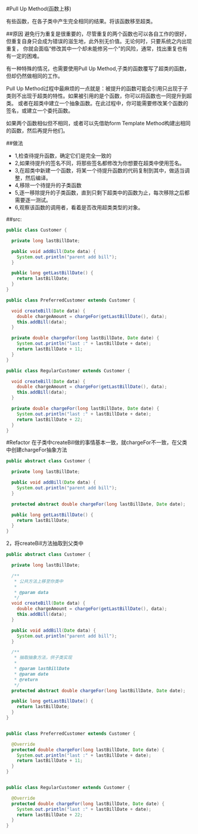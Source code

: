 #Pull Up Method(函数上移)

有些函数，在各子类中产生完全相同的结果。将该函数移至超类。

##原因
避免行为重复是很重要的，尽管重复的两个函数也可以各自工作的很好，但重复自身只会成为错误的滋生地，此外别无价值。无论何时，只要系统之内出现重复，
你就会面临“修改其中一个却未能修另一个”的风险，通常，找出重复也有有一定的困难。

有一种特殊的情况，也需要使用Pull Up Method,子类的函数覆写了超类的函数，但却仍然做相同的工作。

Pull Up Method过程中最麻烦的一点就是：被提升的函数可能会引用只出现于子类则不出现于超类的特性。如果被引用的是个函数，你可以将函数也一同提升到超类。
或者在超类中建立一个抽象函数。在此过程中，你可能需要修改某个函数的签名，或建立一个委托函数。

如果两个函数相似但不相同，或者可以先借助form Template Method构建出相同的函数，然后再提升他们。


##做法
<ul>
    <li>1,检查待提升函数，确定它们是完全一致的</li>
    <li>2,如果待提升的签名不同，将那些签名都修改为你想要在超类中使用签名。</li>
    <li>3,在超类中新建一个函数，将某一个待提升函数的代码复制到其中，做适当调整，然后编译。</li>
    <li>4,移除一个待提升的子类函数</li>
    <li>5,逐一移除提升的子类函数，直到只剩下超类中的函数为止，每次移除之后都需要逐一测试。</li>
    <li>6,观察该函数的调用者，看着是否改用超类类型的对象。</li>
</ul>

##src:
```java
public class Customer {

  private long lastBillDate;

  public void addBill(Date data) {
    System.out.println("parent add bill");
  }

  public long getLastBillDate() {
    return lastBillDate;
  }
}

public class PreferredCustomer extends Customer {

  void createBill(Date data) {
    double chargeAmount = chargeFor(getLastBillDate(), data);
    this.addBill(data);
  }

  private double chargeFor(long lastBillDate, Date date) {
    System.out.println("last :" + lastBillDate + date);
    return lastBillDate + 11;
  }
}

public class RegularCustomer extends Customer {

  void createBill(Date data) {
    double chargeAmount = chargeFor(getLastBillDate(), data);
    this.addBill(data);
  }

  private double chargeFor(long lastBillDate, Date date) {
    System.out.println("last :" + lastBillDate + date);
    return lastBillDate + 22;
  }
}
```

#Refactor
在子类中createBill做的事情基本一致，就chargeFor不一致，在父类中创建chargeFor抽象方法
```java
public abstract class Customer {

  private long lastBillDate;

  public void addBill(Date data) {
    System.out.println("parent add bill");
  }

  protected abstract double chargeFor(long lastBillDate, Date date);

  public long getLastBillDate() {
    return lastBillDate;
  }
}

```


2，将createBill方法抽取到父类中
```java
public abstract class Customer {

  private long lastBillDate;

  /**
   * 公共方法上移至你类中
   *
   * @param data
   */
  void createBill(Date data) {
    double chargeAmount = chargeFor(getLastBillDate(), data);
    this.addBill(data);
  }

  public void addBill(Date data) {
    System.out.println("parent add bill");
  }

  /**
   * 抽取抽象方法，供子类实现
   *
   * @param lastBillDate
   * @param date
   * @return
   */
  protected abstract double chargeFor(long lastBillDate, Date date);

  public long getLastBillDate() {
    return lastBillDate;
  }
}


public class PreferredCustomer extends Customer {

  @Override
  protected double chargeFor(long lastBillDate, Date date) {
    System.out.println("last :" + lastBillDate + date);
    return lastBillDate + 11;
  }
}


public class RegularCustomer extends Customer {

  @Override
  protected double chargeFor(long lastBillDate, Date date) {
    System.out.println("last :" + lastBillDate + date);
    return lastBillDate + 22;
  }
}
```